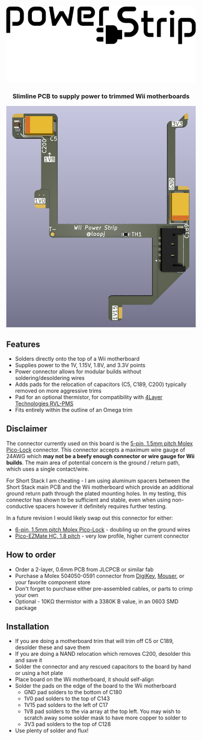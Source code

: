 <p align="center">
  <img src="images/power-strip-logo-black.svg#gh-light-mode-only" />
  <img src="images/power-strip-logo-white.svg#gh-dark-mode-only" />
</p>

<h3 align="center">Slimline PCB to supply power to trimmed Wii motherboards</h3>

<p align="center">
  <img src="images/power-strip-render.png" />
</p>

## Features

- Solders directly onto the top of a Wii motherboard
- Supplies power to the 1V, 1.15V, 1.8V, and 3.3V points
- Power connector allows for modular builds without soldering/desoldering wires
- Adds pads for the relocation of capacitors (C5, C189, C200) typically removed on more aggressive trims
- Pad for an optional thermistor, for compatibility with [4Layer Technologies RVL-PMS](https://4layertech.com/collections/modular-line/products/rvl-pms-2)
- Fits entirely within the outline of an Omega trim

## Disclaimer

The connector currently used on this board is the [5-pin, 1.5mm pitch Molex Pico-Lock](https://www.molex.com/en-us/products/part-detail/5040500591) connector. This connector accepts a maximum wire gauge of 24AWG which **may not be a beefy enough connector or wire gauge for Wii builds**. The main area of potential concern is the ground / return path, which uses a single contact/wire.

For Short Stack I am cheating - I am using aluminum spacers between the Short Stack main PCB and the Wii motherboard which provide an additional ground return path through the plated mounting holes. In my testing, this connector has shown to be sufficient and stable, even when using non-conductive spacers however it definitely requires further testing.

In a future revision I would likely swap out this connector for either:
- [6-pin, 1.5mm pitch Molex Pico-Lock](https://www.molex.com/en-us/products/part-detail/5040500691) - doubling up on the ground wires
- [Pico-EZMate HC, 1.8 pitch](https://www.molex.com/en-us/products/connectors/wire-to-board-connectors/pico-ezmate-connectors) - very low profile, higher current connector

## How to order

- Order a 2-layer, 0.6mm PCB from JLCPCB or similar fab
- Purchase a Molex 504050-0591 connector from [DigiKey](https://www.digikey.com/en/products/detail/molex/5040500591/9352715), [Mouser](https://www.mouser.com/ProductDetail/Molex/504050-0591?qs=OAhjpuo3Vu7FoUIT4KH7/g%3D%3D), or your favorite component store
- Don't forget to purchase either pre-assembled cables, or parts to crimp your own
- Optional - 10KΩ thermistor with a 3380K B value, in an 0603 SMD package

## Installation

- If you are doing a motherboard trim that will trim off C5 or C189, desolder these and save them
- If you are doing a NAND relocation which removes C200, desolder this and save it
- Solder the connector and any rescued capacitors to the board by hand or using a hot plate
- Place board on the Wii motherboard, it should self-align
- Solder the pads on the edge of the board to the Wii motherboard
    - GND pad solders to the bottom of C180
    - 1V0 pad solders to the top of C143
    - 1V15 pad solders to the left of C17
    - 1V8 pad solders to the via array at the top left. You may wish to scratch away some solder mask to have more copper to solder to
    - 3V3 pad solders to the top of C128
- Use plenty of solder and flux!
